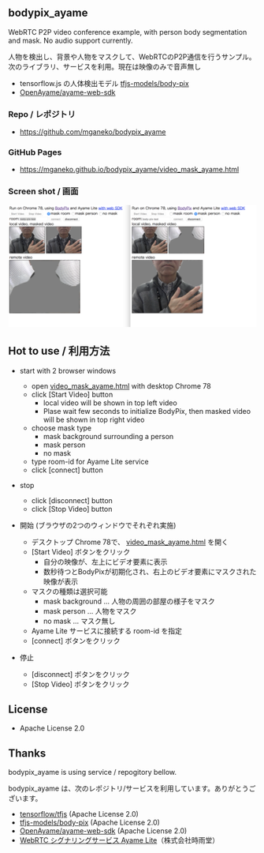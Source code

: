 ## bodypix_ayame

WebRTC P2P video conference example, with person body segmentation and mask. No audio support currently.

人物を検出し、背景や人物をマスクして、WebRTCのP2P通信を行うサンプル。次のライブラリ、サービスを利用。現在は映像のみで音声無し

- tensorflow.js の人体検出モデル [tfjs-models/body-pix](https://github.com/tensorflow/tfjs-models/tree/master/body-pix)
- [OpenAyame/ayame-web-sdk](https://github.com/OpenAyame/ayame-web-sdk)



### Repo / レポジトリ

- https://github.com/mganeko/bodypix_ayame

### GitHub Pages

- https://mganeko.github.io/bodypix_ayame/video_mask_ayame.html

### Screen shot / 画面

![screen shot](image/bodypix_ayame_mask.png)

## Hot to use / 利用方法

- start with 2 browser windows
  - open [video_mask_ayame.html](https://mganeko.github.io/bodypix_ayame/video_mask_ayame.html) with desktop Chrome 78
  - click [Start Video] button
    - local video will be shown in top left video
    - Plase wait few seconds to initialize BodyPix, then masked video will be shown in top right video
  - choose mask type
    - mask background surrounding a person
    - mask person
    - no mask
  - type room-id for Ayame Lite service
  - click [connect] button
- stop
  - click [disconnect] button
  - click [Stop Video] button

- 開始 (ブラウザの2つのウィンドウでそれぞれ実施)
  - デスクトップ Chrome 78で、 [video_mask_ayame.html](https://mganeko.github.io/bodypix_ayame/video_mask_ayame.html) を開く
  - [Start Video] ボタンをクリック
    - 自分の映像が、左上にビデオ要素に表示
    - 数秒待つとBodyPixが初期化され、右上のビデオ要素にマスクされた映像が表示
  - マスクの種類は選択可能
    - mask background ...  人物の周囲の部屋の様子をマスク
    - mask person ... 人物をマスク
    - no mask ... マスク無し
  - Ayame Lite サービスに接続する room-id を指定
  - [connect] ボタンをクリック
- 停止
  - [disconnect] ボタンをクリック
  - [Stop Video] ボタンをクリック



## License

- Apache License 2.0

## Thanks

bodypix_ayame is using service / repogitory bellow.

bodypix_ayame は、次のレポジトリ/サービスを利用しています。ありがとうございます。

- [tensorflow/tfjs](https://github.com/tensorflow/tfjs) (Apache License 2.0)
- [tfjs-models/body-pix](https://github.com/tensorflow/tfjs-models/tree/master/body-pix)  (Apache License 2.0)
- [OpenAyame/ayame-web-sdk](https://github.com/OpenAyame/ayame-web-sdk)  (Apache License 2.0)
- [WebRTC シグナリングサービス Ayame Lite](https://ayame-lite.shiguredo.jp/beta)（株式会社時雨堂）

